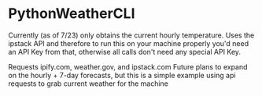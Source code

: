# PythonWeatherCLI

Currently (as of 7/23) only obtains the current hourly temperature.
Uses the ipstack API and therefore to run this on your machine properly you'd need an API Key from that, otherwise all calls don't need any special API Key.

Requests ipify.com, weather.gov, and ipstack.com
Future plans to expand on the hourly + 7-day forecasts, but this is a simple example using api requests to grab current weather for the machine
